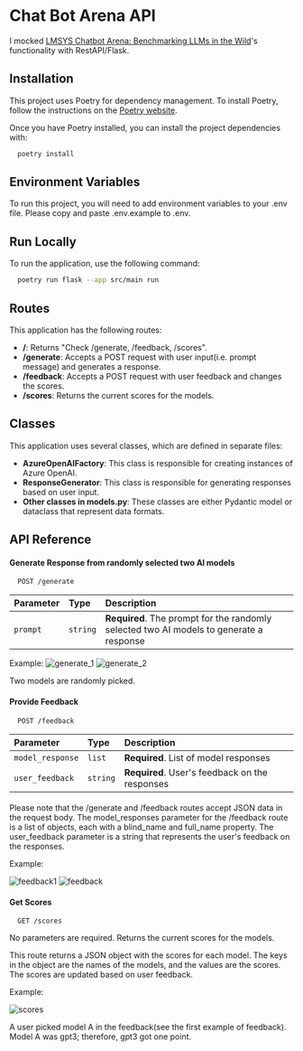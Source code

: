 
# Chat Bot Arena API
I mocked [LMSYS Chatbot Arena: Benchmarking LLMs in the Wild](https://chat.lmsys.org/)'s functionality with RestAPI/Flask.
## Installation

This project uses Poetry for dependency management. To install Poetry, follow the instructions on the [Poetry website](https://python-poetry.org/docs/#installation).

Once you have Poetry installed, you can install the project dependencies with:

```bash
  poetry install
```
    
## Environment Variables

To run this project, you will need to add environment variables to your .env file. Please copy and paste .env.example to .env.

## Run Locally

To run the application, use the following command:

```bash
  poetry run flask --app src/main run
```
## Routes

This application has the following routes:

- **/**: Returns "Check /generate, /feedback, /scores".
- **/generate**: Accepts a POST request with user input(i.e. prompt message) and generates a response.
- **/feedback**: Accepts a POST request with user feedback and changes the scores.
- **/scores**: Returns the current scores for the models.
## Classes

This application uses several classes, which are defined in separate files:

- **AzureOpenAIFactory**: This class is responsible for creating instances of Azure OpenAI.
- **ResponseGenerator**: This class is responsible for generating responses based on user input.
- **Other classes in models.py**: These classes are either Pydantic model or dataclass that represent data formats.
## API Reference

#### Generate Response from randomly selected two AI models

```http
  POST /generate
```

| Parameter | Type     | Description                |
| :-------- | :------- | :------------------------- |
| `prompt` | `string` | **Required**. The prompt for the randomly selected two AI models to generate a response |

Example:
![generate_1](https://github.com/takahiromitsui/chatbot_arena_api/assets/78789212/2f9c63f5-f0e9-454a-9fa3-89c7105a9958)
![generate_2](https://github.com/takahiromitsui/chatbot_arena_api/assets/78789212/e7cd23f3-22f5-4218-b05b-462d9806329f)

Two models are randomly picked.

#### Provide Feedback

```http
  POST /feedback
```

| Parameter | Type     | Description                       |
| :-------- | :------- | :-------------------------------- |
| `model_response`      | `list` | **Required**. List of model responses |
| `user_feedback`      | `string` | **Required**. User's feedback on the responses |

#### 

Please note that the /generate and /feedback routes accept JSON data in the request body. The model_responses parameter for the /feedback route is a list of objects, each with a blind_name and full_name property. The user_feedback parameter is a string that represents the user's feedback on the responses.

Example:

![feedback1](https://github.com/takahiromitsui/chatbot_arena_api/assets/78789212/b45f8515-6f75-4eb2-b286-dbb19d5c67a2)
![feedback](https://github.com/takahiromitsui/chatbot_arena_api/assets/78789212/6106d10f-8bc6-41fc-a49f-f4ac9d246ff7)


#### Get Scores

```http
  GET /scores
```

No parameters are required. Returns the current scores for the models.

This route returns a JSON object with the scores for each model. The keys in the object are the names of the models, and the values are the scores. The scores are updated based on user feedback.

Example:

![scores](https://github.com/takahiromitsui/chatbot_arena_api/assets/78789212/0fbd0658-a30e-4bc9-8b8c-5978e118517b)

A user picked model A in the feedback(see the first example of feedback). Model A was gpt3; therefore, gpt3 got one point.
